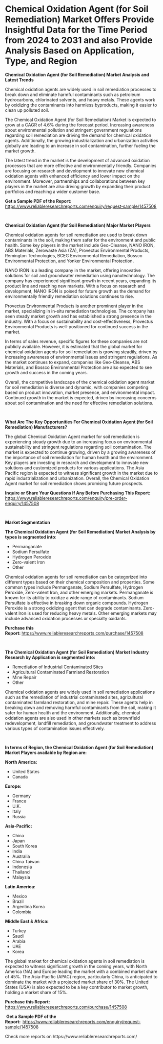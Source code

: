 <p><h1>Chemical Oxidation Agent (for Soil Remediation) Market Offers Provide Insightful Data for the Time Period from 2024 to 2031 and also Provide Analysis Based on Application, Type, and Region</h1></p><p><strong>Chemical Oxidation Agent (for Soil Remediation) Market Analysis and Latest Trends</strong></p>
<p><p>Chemical oxidation agents are widely used in soil remediation processes to break down and eliminate harmful contaminants such as petroleum hydrocarbons, chlorinated solvents, and heavy metals. These agents work by oxidizing the contaminants into harmless byproducts, making it easier to clean up polluted soil.</p><p>The Chemical Oxidation Agent (for Soil Remediation) Market is expected to grow at a CAGR of 4.6% during the forecast period. Increasing awareness about environmental pollution and stringent government regulations regarding soil remediation are driving the demand for chemical oxidation agents. Additionally, the growing industrialization and urbanization activities globally are leading to an increase in soil contamination, further fueling the market growth.</p><p>The latest trend in the market is the development of advanced oxidation processes that are more effective and environmentally friendly. Companies are focusing on research and development to innovate new chemical oxidation agents with enhanced efficiency and lower impact on the environment. Moreover, partnerships and collaborations between key players in the market are also driving growth by expanding their product portfolios and reaching a wider customer base.</p></p>
<p><strong>Get a Sample PDF of the Report:&nbsp;</strong> <a href="https://www.reliableresearchreports.com/enquiry/request-sample/1457508">https://www.reliableresearchreports.com/enquiry/request-sample/1457508</a></p>
<p>&nbsp;</p>
<p><strong>Chemical Oxidation Agent (for Soil Remediation) Major Market Players</strong></p>
<p><p>Chemical oxidation agents for soil remediation are used to break down contaminants in the soil, making them safer for the environment and public health. Some key players in the market include Geo-Cleanse, NANO IRON, ABS Materials, Zerowaste Asia (ZA), Provectus Environmental Products, Remington Technologies, BCEG Environmental Remediation, Bossco Environmental Protection, and Yonker Environmental Protection.</p><p>NANO IRON is a leading company in the market, offering innovative solutions for soil and groundwater remediation using nanotechnology. The company has experienced significant growth in recent years, expanding its product line and reaching new markets. With a focus on research and development, NANO IRON is poised for future growth as the demand for environmentally friendly remediation solutions continues to rise.</p><p>Provectus Environmental Products is another prominent player in the market, specializing in in-situ remediation technologies. The company has seen steady market growth and has established a strong presence in the industry. With a focus on sustainability and cost-effectiveness, Provectus Environmental Products is well-positioned for continued success in the market.</p><p>In terms of sales revenue, specific figures for these companies are not publicly available. However, it is estimated that the global market for chemical oxidation agents for soil remediation is growing steadily, driven by increasing awareness of environmental issues and stringent regulations. As the market continues to expand, companies like Geo-Cleanse, ABS Materials, and Bossco Environmental Protection are also expected to see growth and success in the coming years.</p><p>Overall, the competitive landscape of the chemical oxidation agent market for soil remediation is diverse and dynamic, with companies competing based on product innovation, market presence, and environmental impact. Continued growth in the market is expected, driven by increasing concerns about soil contamination and the need for effective remediation solutions.</p></p>
<p>&nbsp;</p>
<p><strong>What Are The Key Opportunities For Chemical Oxidation Agent (for Soil Remediation) Manufacturers?</strong></p>
<p><p>The global Chemical Oxidation Agent market for soil remediation is experiencing steady growth due to an increasing focus on environmental sustainability and stringent regulations regarding soil contamination. The market is expected to continue growing, driven by a growing awareness of the importance of soil remediation for human health and the environment. Key players are investing in research and development to innovate new solutions and customized products for various applications. The Asia Pacific region is expected to witness significant growth in the market due to rapid industrialization and urbanization. Overall, the Chemical Oxidation Agent market for soil remediation shows promising future prospects.</p></p>
<p><strong>Inquire or Share Your Questions If Any Before Purchasing This Report:</strong> <a href="https://www.reliableresearchreports.com/enquiry/pre-order-enquiry/1457508">https://www.reliableresearchreports.com/enquiry/pre-order-enquiry/1457508</a></p>
<p>&nbsp;</p>
<p><strong>Market Segmentation</strong></p>
<p><strong>The Chemical Oxidation Agent (for Soil Remediation) Market Analysis by types is segmented into:</strong></p>
<p><ul><li>Permanganate</li><li>Sodium Persulfate</li><li>Hydrogen Peroxide</li><li>Zero-valent Iron</li><li>Other</li></ul></p>
<p><p>Chemical oxidation agents for soil remediation can be categorized into different types based on their chemical composition and properties. Some common types include Permanganate, Sodium Persulfate, Hydrogen Peroxide, Zero-valent Iron, and other emerging markets. Permanganate is known for its ability to oxidize a wide range of contaminants. Sodium Persulfate is effective in breaking down organic compounds. Hydrogen Peroxide is a strong oxidizing agent that can degrade contaminants. Zero-valent Iron is used for reducing heavy metals. Other emerging markets may include advanced oxidation processes or specialty oxidants.</p></p>
<p><strong>Purchase this Report:&nbsp;</strong><a href="https://www.reliableresearchreports.com/purchase/1457508">https://www.reliableresearchreports.com/purchase/1457508</a></p>
<p>&nbsp;</p>
<p><strong>The Chemical Oxidation Agent (for Soil Remediation) Market Industry Research by Application is segmented into:</strong></p>
<p><ul><li>Remediation of Industrial Contaminated Sites</li><li>Agricultural Contaminated Farmland Restoration</li><li>Mine Repair</li><li>Other</li></ul></p>
<p><p>Chemical oxidation agents are widely used in soil remediation applications such as the remediation of industrial contaminated sites, agricultural contaminated farmland restoration, and mine repair. These agents help in breaking down and removing harmful contaminants from the soil, making it safer for human health and the environment. Additionally, chemical oxidation agents are also used in other markets such as brownfield redevelopment, landfill remediation, and groundwater treatment to address various types of contamination issues effectively.</p></p>
<p>&nbsp;</p>
<p><strong>In terms of Region, the Chemical Oxidation Agent (for Soil Remediation) Market Players available by Region are:</strong></p>
<p>
    <p> <strong> North America: </strong>
        <ul>
            <li>United States</li>
            <li>Canada</li>
        </ul>
        </p> 
    <p> <strong> Europe: </strong>
        <ul>
            <li>Germany</li>
            <li>France</li>
            <li>U.K.</li>
            <li>Italy</li>
            <li>Russia</li>
        </ul>
        </p> 
    <p> <strong> Asia-Pacific: </strong>
        <ul>
            <li>China</li>
            <li>Japan</li>
            <li>South Korea</li>
            <li>India</li>
            <li>Australia</li>
            <li>China Taiwan</li>
            <li>Indonesia</li>
            <li>Thailand</li>
            <li>Malaysia</li>
        </ul>
        </p> 
    <p> <strong> Latin America: </strong>
        <ul>
            <li>Mexico</li>
            <li>Brazil</li>
            <li>Argentina Korea</li>
            <li>Colombia</li>
        </ul>
        </p> 
    <p> <strong> Middle East & Africa: </strong>
        <ul>
            <li>Turkey</li>
            <li>Saudi</li>
            <li>Arabia</li>
            <li>UAE</li>
            <li>Korea</li>
        </ul>
    </p>
    </p>
<p><p>The global market for chemical oxidation agents in soil remediation is expected to witness significant growth in the coming years, with North America (NA) and Europe leading the market with a combined market share of 45%. The Asia-Pacific (APAC) region, particularly China, is anticipated to dominate the market with a projected market share of 30%. The United States (USA) is also expected to be a key contributor to market growth, holding a market share of 15%.</p></p>
<p><strong>Purchase this Report: </strong><a href="https://www.reliableresearchreports.com/purchase/1457508">https://www.reliableresearchreports.com/purchase/1457508</a></p>
<p>&nbsp;<strong>Get a Sample PDF of the Report:&nbsp;&nbsp;</strong><a href="https://www.reliableresearchreports.com/enquiry/request-sample/1457508">https://www.reliableresearchreports.com/enquiry/request-sample/1457508</a></p>
<p><strong></strong></p>
<p>Check more reports on https://www.reliableresearchreports.com/</p>